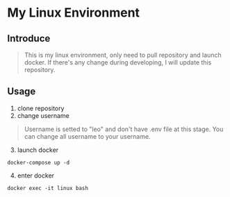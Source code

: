 # My Linux Environment

## Introduce
> This is my linux environment, only need to pull repository and launch docker.
> If there's any change during developing, I will update this repository.

## Usage

1. clone repository
2. change username

> Username is setted to "leo" and don't have .env file at this stage. You can change all username to your username.


3. launch docker
```
docker-compose up -d
```

4. enter docker
```
docker exec -it linux bash
```


